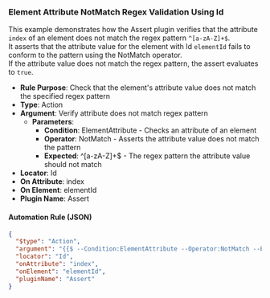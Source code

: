 ### Element Attribute NotMatch Regex Validation Using Id

This example demonstrates how the Assert plugin verifies that the attribute `index` of an element does not match the regex pattern `^[a-zA-Z]+$`.  
It asserts that the attribute value for the element with Id `elementId` fails to conform to the pattern using the NotMatch operator.  
If the attribute value does not match the regex pattern, the assert evaluates to `true`.

- **Rule Purpose**: Check that the element's attribute value does not match the specified regex pattern  
- **Type**: Action  
- **Argument**: Verify attribute does not match regex pattern  
  - **Parameters**:  
    - **Condition**: ElementAttribute - Checks an attribute of an element  
    - **Operator**: NotMatch - Asserts the attribute value does not match the pattern  
    - **Expected**: ^[a-zA-Z]+$ - The regex pattern the attribute value should not match  
- **Locator**: Id  
- **On Attribute**: index  
- **On Element**: elementId  
- **Plugin Name**: Assert  

#### Automation Rule (JSON)

```json
{
  "$type": "Action",
  "argument": "{{$ --Condition:ElementAttribute --Operator:NotMatch --Expected:^[a-zA-Z]+$}}",
  "locator": "Id",
  "onAttribute": "index",
  "onElement": "elementId",
  "pluginName": "Assert"
}
```

